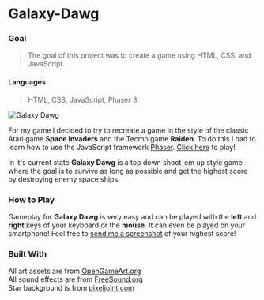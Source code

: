 # Galaxy-Dawg


### **Goal**
>The goal of this project was to create a game using HTML, CSS, and JavaScript.


#### **Languages**
>HTML, CSS, JavaScript, Phaser 3

![Galaxy Dawg](assets/gameGif.gif)
  
For my game I decided to try to recreate a game in the style of the classic Atari game __Space Invaders__ and  the Tecmo game __Raiden__. To do this I had to learn how to use the JavaScript framework [Phaser](https://phaser.io/).
[Click here](https://tylereikenberg.github.io/Galaxy-Dawg/) to play!  
  
In it's current state __Galaxy Dawg__ is a top down shoot-em up style game where the goal is to survive as long as possible and get the highest score by destroying enemy space ships.

### How to Play  
Gameplay for __Galaxy Dawg__ is very easy and can be played with the __left__ and __right__ keys of your keyboard or the __mouse__. It can even be played on your smartphone! Feel free to [send me a screenshot](https://www.linkedin.com/in/tyler-eikenberg-0b834a191/) of your highest score! 


### Built With

All art assets are from [OpenGameArt.org](https://opengameart.org)  
All sound effects are from [FreeSound.org](https://freesound.org/)  
Star background is from [pixeljoint.com](http://pixeljoint.com/)  


